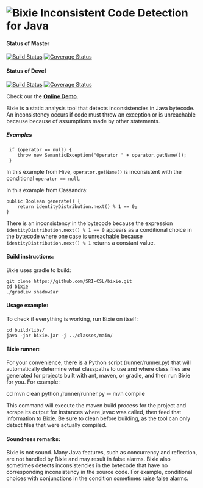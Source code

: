![Bixie](https://raw.githubusercontent.com/SRI-CSL/bixie/gh-pages/img/bixie_small.png) Inconsistent Code Detection for Java
=====
#### Status of Master
[![Build Status](https://travis-ci.org/SRI-CSL/bixie.png?branch=master)](https://travis-ci.org/SRI-CSL/bixie)
[![Coverage Status](https://coveralls.io/repos/SRI-CSL/bixie/badge.svg?branch=master)](https://coveralls.io/r/SRI-CSL/bixie?branch=master) 

#### Status of Devel
[![Build Status](https://travis-ci.org/SRI-CSL/bixie.png?branch=devel)](https://travis-ci.org/SRI-CSL/bixie)
[![Coverage Status](https://coveralls.io/repos/SRI-CSL/bixie/badge.svg?branch=devel)](https://coveralls.io/r/SRI-CSL/bixie?branch=devel) 

Check our the **[Online Demo](http://csl.sri.com/projects/bixie/)**.

Bixie is a static analysis tool that detects inconsistencies in Java bytecode. An inconsistency occurs if code must throw an exception or is unreachable because because of assumptions made by other statements. 

##### Examples

	 if (operator == null) {
	 	throw new SemanticException("Operator " + operator.getName());
	 }

In this example from Hive, `operator.getName()` is inconsistent with the conditional
`operator == null`. 

In this example from Cassandra:
	
	public Boolean generate() {
		return identityDistribution.next() % 1 == 0;
	}

There is an inconsistency in the bytecode because the expression `identityDistribution.next() % 1 == 0` appears as a conditional choice in the bytecode where one case is unreachable because `identityDistribution.next() % 1` returns a constant value.


#### Build instructions:

Bixie uses gradle to build:

	git clone https://github.com/SRI-CSL/bixie.git
	cd bixie
    ./gradlew shadowJar

#### Usage example:
To check if everything is working, run Bixie on itself:

	cd build/libs/
	java -jar bixie.jar -j ../classes/main/

#### Bixie runner:
For your convenience, there is a Python script (runner/runner.py) that will automatically determine what classpaths to use and where class files are generated for projects built with ant, maven, or gradle, and then run Bixie for you. For example:

  cd <path-to-project>
  mvn clean
  python <path-to-bixie>/runner/runner.py -- mvn compile

This command will execute the maven build process for the project and scrape its output for instances where javac was called, then feed that information to Bixie. Be sure to clean before building, as the tool can only detect files that were actually compiled.

#### Soundness remarks:
Bixie is not sound. Many Java features, such as concurrency and reflection, are not handled by Bixie and may result in false alarms. Bixie also sometimes detects inconsistencies in the bytecode that have no corresponding inconsistency in the source code. For example, conditional choices with conjunctions in the condition sometimes raise false alarms.






